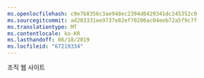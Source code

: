 ```yaml
---
ms.openlocfilehash: c9e7b8356c3ae948ec2394d0429341dc245352c0
ms.sourcegitcommit: ad203331ee9737e82ef70206ac04eeb72a5f9c7f
ms.translationtype: MT
ms.contentlocale: ko-KR
ms.lasthandoff: 06/18/2019
ms.locfileid: "67219334"
---
```

조직 웹 사이트